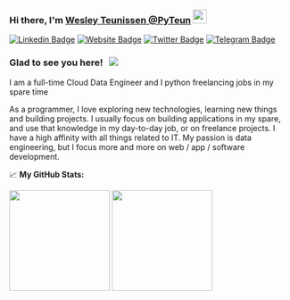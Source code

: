 ### Hi there, I'm <a href="https://www.pyteun.com" target="_blank">Wesley Teunissen @PyTeun</a> <img src="https://media.giphy.com/media/hvRJCLFzcasrR4ia7z/giphy.gif" width="25px">

[![Linkedin Badge](https://img.shields.io/badge/-LinkedIn-0e76a8?style=flat-square&logo=Linkedin&logoColor=white)](https://linkedin.com/in/wesley-teunissen-5778aa81)
[![Website Badge](https://img.shields.io/badge/Website-3b5998?style=flat-square&logo=google-chrome&logoColor=white)](https://www.pyteun.com)
[![Twitter Badge](https://img.shields.io/badge/-Twitter-00acee?style=flat-square&logo=Twitter&logoColor=white)](https://twitter.com/PyTeun)
[![Telegram Badge](https://img.shields.io/badge/-Telegram-0088cc?style=flat-square&logo=Telegram&logoColor=white)](https://t.me/westeun)

### Glad to see you here! &nbsp; ![](https://visitor-badge.glitch.me/badge?page_id=pyteun.pyteun)

I am a full-time Cloud Data Engineer and I python freelancing jobs in my spare time

As a programmer, I love exploring new technologies, learning new things and building projects. I usually focus on building applications in my spare,
and use that knowledge in my day-to-day job, or on freelance projects. 
I have a high affinity with all things related to IT. My passion is data engineering, but I focus more and more on web / app / software development.

📈 **My GitHub Stats:**

<p>
  <img height="180em" src="https://github-readme-stats.vercel.app/api?username=pyteun&show_icons=true&hide_border=true&&count_private=true&include_all_commits=true" />
  <img height="180em" src="https://github-readme-stats.vercel.app/api/top-langs/?username=pyteun&show_icons=true&hide_border=true&layout=compact&langs_count=8"/>
</p>
